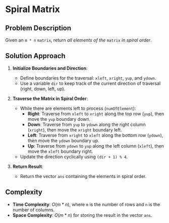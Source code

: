 # Spiral Matrix

## Problem Description

Given an `m * n` `matrix`, return *all elements of the* `matrix` *in spiral order*.

## Solution Approach

1. **Initialize Boundaries and Direction**:
   - Define boundaries for the traversal: `xleft`, `xright`, `yup`, and `ydown`.
   - Use a variable `dir` to keep track of the current direction of traversal (right, down, left, up).

2. **Traverse the Matrix in Spiral Order**:
   - While there are elements left to process (`numOfElement`):
     - **Right**: Traverse from `xleft` to `xright` along the top row (`yup`), then move the `yup` boundary down.
     - **Down**: Traverse from `yup` to `ydown` along the right column (`xright`), then move the `xright` boundary left.
     - **Left**: Traverse from `xright` to `xleft` along the bottom row (`ydown`), then move the `ydown` boundary up.
     - **Up**: Traverse from `ydown` to `yup` along the left column (`xleft`), then move the `xleft` boundary right.
   - Update the direction cyclically using `(dir + 1) % 4`.

3. **Return Result**:
   - Return the vector `ans` containing the elements in spiral order.

## Complexity

- **Time Complexity**: $O(m * n)$, where `m` is the number of rows and `n` is the number of columns.
- **Space Complexity**: $O(m * n)$ for storing the result in the vector `ans`.
